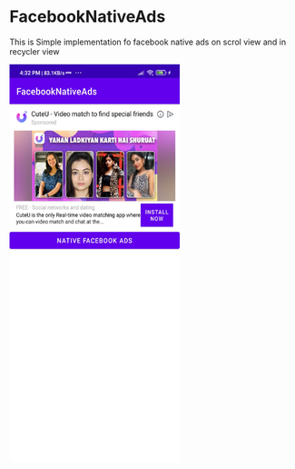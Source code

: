 # FacebookNativeAds
This is Simple implementation fo facebook native ads on scrol view and in recycler view

<img src="https://github.com/MrShashankBisht/FacebookNativeAds/blob/master/Screenshots/1616151779117.jpg" width="300px" height="700px">
